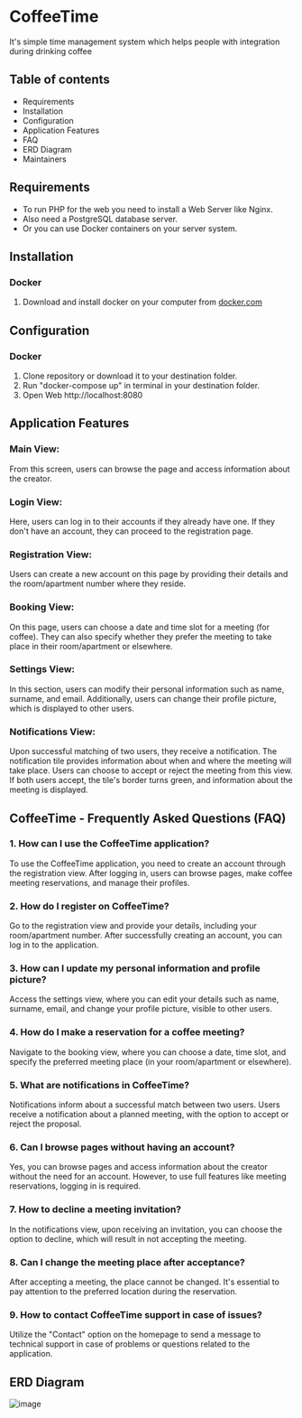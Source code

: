 # CoffeeTime

It's simple time management system which helps people with integration during drinking coffee

## Table of contents

- Requirements
- Installation
- Configuration
- Application Features
- FAQ
- ERD Diagram
- Maintainers

## Requirements

- To run PHP for the web you need to install a Web Server like Nginx.
- Also need a PostgreSQL database server.
- Or you can use Docker containers on your server system.

## Installation
   
### Docker

1. Download and install docker on your computer from [docker.com](https://www.docker.com/get-started/)
   

## Configuration

### Docker

1. Clone repository or download it to your destination folder.
2. Run "docker-compose up" in terminal in your destination folder.
3. Open Web http://localhost:8080

## Application Features

### Main View:

From this screen, users can browse the page and access information about the creator.

### Login View:

Here, users can log in to their accounts if they already have one. If they don't have an account, they can proceed to the registration page.

### Registration View:

Users can create a new account on this page by providing their details and the room/apartment number where they reside.

### Booking View:

On this page, users can choose a date and time slot for a meeting (for coffee). They can also specify whether they prefer the meeting to take place in their room/apartment or elsewhere.

### Settings View:

In this section, users can modify their personal information such as name, surname, and email. Additionally, users can change their profile picture, which is displayed to other users.

### Notifications View:

Upon successful matching of two users, they receive a notification. The notification tile provides information about when and where the meeting will take place. Users can choose to accept or reject the meeting from this view. If both users accept, the tile's border turns green, and information about the meeting is displayed.


## CoffeeTime - Frequently Asked Questions (FAQ)

### 1. How can I use the CoffeeTime application?
   To use the CoffeeTime application, you need to create an account through the registration view. After logging in, users can browse pages, make coffee meeting reservations, and manage their profiles.

### 2. How do I register on CoffeeTime?
   Go to the registration view and provide your details, including your room/apartment number. After successfully creating an account, you can log in to the application.

### 3. How can I update my personal information and profile picture?
   Access the settings view, where you can edit your details such as name, surname, email, and change your profile picture, visible to other users.

### 4. How do I make a reservation for a coffee meeting?
   Navigate to the booking view, where you can choose a date, time slot, and specify the preferred meeting place (in your room/apartment or elsewhere).

### 5. What are notifications in CoffeeTime?
   Notifications inform about a successful match between two users. Users receive a notification about a planned meeting, with the option to accept or reject the proposal.

### 6. Can I browse pages without having an account?
   Yes, you can browse pages and access information about the creator without the need for an account. However, to use full features like meeting reservations, logging in is required.

### 7. How to decline a meeting invitation?
   In the notifications view, upon receiving an invitation, you can choose the option to decline, which will result in not accepting the meeting.

### 8. Can I change the meeting place after acceptance?
   After accepting a meeting, the place cannot be changed. It's essential to pay attention to the preferred location during the reservation.

### 9. How to contact CoffeeTime support in case of issues?
   Utilize the "Contact" option on the homepage to send a message to technical support in case of problems or questions related to the application.

## ERD Diagram
![image](https://github.com/EskamXD/CoffeeTime/assets/58010243/b6bb8ef3-8bc6-4b18-a4e6-89da5ca4aa71)

